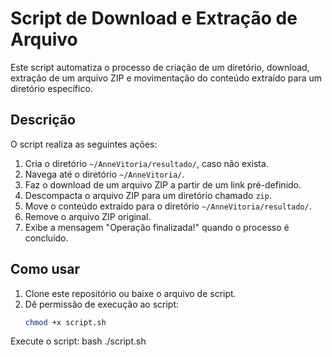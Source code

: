 # Script de Download e Extração de Arquivo

Este script automatiza o processo de criação de um diretório, download, extração de um arquivo ZIP e movimentação do conteúdo extraído para um diretório específico.

## Descrição

O script realiza as seguintes ações:

1. Cria o diretório `~/AnneVitoria/resultado/`, caso não exista.
2. Navega até o diretório `~/AnneVitoria/`.
3. Faz o download de um arquivo ZIP a partir de um link pré-definido.
4. Descompacta o arquivo ZIP para um diretório chamado `zip`.
5. Move o conteúdo extraído para o diretório `~/AnneVitoria/resultado/`.
6. Remove o arquivo ZIP original.
7. Exibe a mensagem "Operação finalizada!" quando o processo é concluído.

## Como usar

1. Clone este repositório ou baixe o arquivo de script.
2. Dê permissão de execução ao script:
   ```bash
   chmod +x script.sh
Execute o script:
bash ./script.sh
